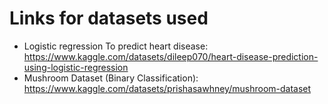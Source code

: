 # Links for datasets used
- Logistic regression To predict heart disease: https://www.kaggle.com/datasets/dileep070/heart-disease-prediction-using-logistic-regression
- Mushroom Dataset (Binary Classification): https://www.kaggle.com/datasets/prishasawhney/mushroom-dataset
